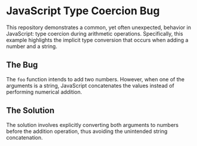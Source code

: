 # JavaScript Type Coercion Bug

This repository demonstrates a common, yet often unexpected, behavior in JavaScript: type coercion during arithmetic operations. Specifically, this example highlights the implicit type conversion that occurs when adding a number and a string.

## The Bug

The `foo` function intends to add two numbers. However, when one of the arguments is a string, JavaScript concatenates the values instead of performing numerical addition.

## The Solution

The solution involves explicitly converting both arguments to numbers before the addition operation, thus avoiding the unintended string concatenation.